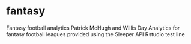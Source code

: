 # fantasy
Fantasy football analytics
Patrick McHugh and Willis Day
Analytics for fantasy football leagues provided using the Sleeper API
Rstudio test line
